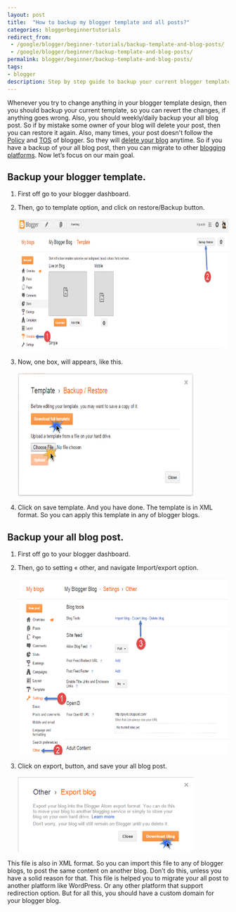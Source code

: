 ```yaml
---
layout: post
title:  "How to backup my blogger template and all posts?"
categories: bloggerbeginnertutorials
redirect_from:
 - /google/blogger/beginner-tutorials/backup-template-and-blog-posts/
 - /google/blogger/beginner/backup-template-and-blog-posts/
permalink: blogger/beginner/backup-template-and-blog-posts/
tags: 
- blogger
description: Step by step guide to backup your current blogger template and all blog post easily.
---
```


Whenever you try to change anything in your blogger template design, then you should backup your current template, so you can revert the changes, if anything goes wrong. Also, you should weekly/daily backup your all blog post. So if by mistake some owner of your blog will delete your post, then you can restore it again. Also, many times, your post doesn't follow the <a href="http://www.blogger.com/content.g?hl=en" rel="nofollow" target="_blank">Policy</a> and <a href="https://support.google.com/blogger/answer/41935?hl=en" rel="nofollow" target="_blank">TOS</a> of blogger. So they will <a href="/blogger/beginner/blog-delete-reason/">delete your blog</a> anytime. So if you have a backup of your all blog post, then you can migrate to other [blogging platforms](/blogging/start-your-blog/#blogging-platforms). Now let’s focus on our main goal.

## Backup your blogger template. ##

1.	First off go to your blogger dashboard.

2.	Then, go to template option, and click on restore/Backup button.
<br/><br/><img alt="blogger-template-option-for-backup-and-restore" src="/images/backup-restore-blogger-template.png" height="300" title="blogger-template-option-for-backup-and-restore" width="650" /><br />

3.	Now, one box, will appears, like this.
<br/><br/><img alt="download-or-upload-new-blogger-template" src="/images/download-upload-blogger-template.png" height="280" title="download-or-upload-new-blogger-template" width="400" /><br />

4.	Click on save template. And you have done. The template is in XML format. So you can apply this template in any of blogger blogs.

## Backup your all blog post. ##

1.	First off go to your blogger dashboard.

2.	Then, go to setting « other, and navigate Import/export option.
<br/><br/><img alt="blogger-export-option" src="/images/blogger-export-settings.png" height="400" title="blogger-export-option" width="600" /><br />

3.	Click on export, button, and save your all blog post.
<br/><br/><img alt="download-all-blogger-post-via-export-option" src="/images/download-all-blogger-blog-posts.png" height="170" title="download-all-blogger-post-via-export-option" width="400" /><br />

This file is also in XML format. So you can import this file to any of blogger blogs, to post the same content on another blog. Don’t do this, unless you have a solid reason for that. This file is helped you to migrate your all post to another platform like WordPress. Or any other platform that support redirection option. But for all this, you should have a custom domain for your blogger blog.

